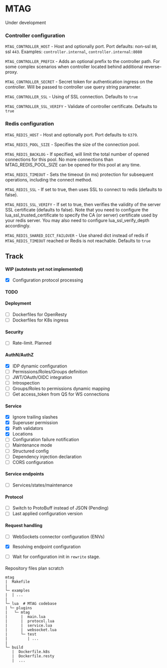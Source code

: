 # MTAG

Under development

### Controller configuration

`MTAG_CONTROLLER_HOST` - Host and optionally port. Port defaults: non-ssl `80`, ssl `443`. 
Examples: `controller.internal`, `controller.internal:8080` 

`MTAG_CONTROLLER_PREFIX` - Adds an optional prefix to the controller path. For some complex scenarios when controller located behind additional reverse-proxy.

`MTAG_CONTROLLER_SECRET` - Secret token for authentication ingress on the controller. Will be passed to controller use query string parameter.

`MTAG_CONTROLLER_SSL` - Using of SSL connection. Defaults to `true`

`MTAG_CONTROLLER_SSL_VERIFY` - Validate of controller certificate. Defaults to `true`

### Redis configuration

`MTAG_REDIS_HOST` - Host and optionally port. Port defaults to `6379`.

`MTAG_REDIS_POOL_SIZE` - Specifies the size of the connection pool.

`MTAG_REDIS_BACKLOG` - If specified, will limit the total number of opened connections for this pool. No more connections than MTAG_REDIS_POOL_SIZE can be opened for this pool at any time.

`MTAG_REDIS_TIMEOUT` - Sets the timeout (in ms) protection for subsequent operations, including the connect method. 

`MTAG_REDIS_SSL` - If set to true, then uses SSL to connect to redis (defaults to false).

`MTAG_REDIS_SSL_VERIFY` - If set to true, then verifies the validity of the server SSL certificate (defaults to false). Note that you need to configure the lua_ssl_trusted_certificate to specify the CA (or server) certificate used by your redis server. You may also need to configure lua_ssl_verify_depth accordingly.

`MTAG_REDIS_SHARED_DICT_FAILOVER` - Use shared dict instead of redis if `MTAG_REDIS_TIMEOUT` reached or Redis is not reachable. Defaults to `true`


## Track

#### WIP (autotests yet not implemented)

- [x] Configuration protocol processing

#### TODO


#### Deployment

- [ ] Dockerfiles for OpenResty
- [ ] Dockerfiles for K8s ingress

#### Security

- [ ] Rate-limit. Planned

#### AuthN/AuthZ

- [x] IDP dynamic configuration
- [ ] Permissions/Roles/Groups definition
- [ ] JWT/OAuth/OIDC integration
- [ ] Introspection
- [ ] Groups/Roles to permissions dynamic mapping
- [ ] Get access_token from QS for WS connections

#### Service

- [x] Ignore trailing slashes
- [x] Superuser permission
- [x] Path validators
- [x] Locations
- [ ] Configuration failure notification
- [ ] Maintenance mode
- [ ] Structured config
- [ ] Dependency injection declaration
- [ ] CORS configuration

#### Service endpoints

- [ ] Services/states/maintenance

#### Protocol

- [ ] Switch to ProtoBuff instead of JSON (Pending)
- [ ] Last applied configuration version

#### Request handling

- [ ] WebSockets connector configuration (ENVs)
- [x] Resolving endpoint configuration
- [ ] Wait for configuration init in `rewrite` stage.


####

Repository files plan scratch

```shell
mtag    
|  Makefile
|
└─ examples
|  | ...
|
└─ lua  # MTAG codebase
| └─ plugins
|   └─ mtag
|      |  main.lua 
|      |  protocol.lua 
|      |  service.lua 
|      |  websocket.lua 
|      └─ test
|         | ...
|
└─ build
   |  Dockerfile.k8s
   |  Dockerfile.resty
   |  ...

```